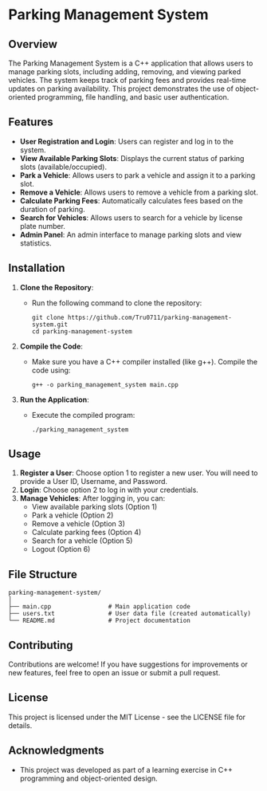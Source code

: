 
# Parking Management System

## Overview

The Parking Management System is a C++ application that allows users to manage parking slots, including adding, removing, and viewing parked vehicles. The system keeps track of parking fees and provides real-time updates on parking availability. This project demonstrates the use of object-oriented programming, file handling, and basic user authentication.

## Features

- **User  Registration and Login**: Users can register and log in to the system.
- **View Available Parking Slots**: Displays the current status of parking slots (available/occupied).
- **Park a Vehicle**: Allows users to park a vehicle and assign it to a parking slot.
- **Remove a Vehicle**: Allows users to remove a vehicle from a parking slot.
- **Calculate Parking Fees**: Automatically calculates fees based on the duration of parking.
- **Search for Vehicles**: Allows users to search for a vehicle by license plate number.
- **Admin Panel**: An admin interface to manage parking slots and view statistics.

## Installation

1. **Clone the Repository**:
   - Run the following command to clone the repository:
     ```
     git clone https://github.com/Tru0711/parking-management-system.git
     cd parking-management-system
     ```

2. **Compile the Code**:
   - Make sure you have a C++ compiler installed (like g++). Compile the code using:
     ```
     g++ -o parking_management_system main.cpp
     ```

3. **Run the Application**:
   - Execute the compiled program:
     ```
     ./parking_management_system
     ```

## Usage

1. **Register a User**: Choose option 1 to register a new user. You will need to provide a User ID, Username, and Password.
2. **Login**: Choose option 2 to log in with your credentials.
3. **Manage Vehicles**: After logging in, you can:
   - View available parking slots (Option 1)
   - Park a vehicle (Option 2)
   - Remove a vehicle (Option 3)
   - Calculate parking fees (Option 4)
   - Search for a vehicle (Option 5)
   - Logout (Option 6)

## File Structure

```
parking-management-system/
│
├── main.cpp                # Main application code
├── users.txt               # User data file (created automatically)
└── README.md               # Project documentation
```

## Contributing

Contributions are welcome! If you have suggestions for improvements or new features, feel free to open an issue or submit a pull request.

## License

This project is licensed under the MIT License - see the LICENSE file for details.

## Acknowledgments

- This project was developed as part of a learning exercise in C++ programming and object-oriented design.


